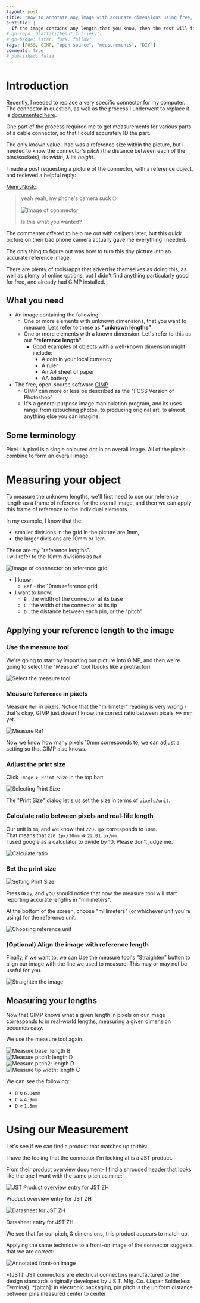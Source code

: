 ```yaml
---
layout: post
title: "How to annotate any image with accurate dimensions using free, open-source GIMP"
subtitle: |
  If the image contains any length that you know, then the rest will fall into place.
# gh-repo: daattali/beautiful-jekyll
# gh-badge: [star, fork, follow]
tags: [FOSS, GIMP, "open source", "measurements", "DIY"]
comments: true
# published: false
---
```


# Introduction

Recently, I needed to replace a very specific connector for my computer.
The connector in question, as well as the process I underwent to replace it
is [documented here](/2021-04-17-replacing-amd-wraith-cable/).

One part of the process required me to get measurements for various parts of a cable
connector, so that I could accurately ID the part.

The only known value I had was a reference size within the picture, but I needed to know
the connector's *pitch* (the distance between each of the pins/sockets),
its *width*, & its *height*.

I made a post requesting a picture of the connector, with a reference object, and recieved a
helpful reply:

[MenryNosk:](https://www.reddit.com/r/pcmasterrace/comments/m8z8wd/request_pictures_of_amd_wraith_prisms_rbg/grkfc4p?utm_source=share&utm_medium=web2x&context=3):

> yeah yeah, my phone's camera suck 🙄
>
> ![Image of connnector](https://i.imgur.com/AjuCNBU.jpg)
>
> Is this what you wanted?

The commenter offered to help me out with calipers later, but this quick picture on their bad phone camera
actually gave me everything I needed.

The only thing to figure out was how to turn this tiny picture into an accurate reference image.

There are plenty of tools/apps that advertise themselves as doing this, as well as plenty of online options, but
I didn't find anything particularly good for free, and already had GIMP installed.

## What you need

* An image containing the following:
  * One or more elements with unknown dimensions, that you want to measure.
    Lets refer to these as __"unknown lengths"__.
  * One or more elements with a known dimension.
    Let's refer to this as our __"reference length"__
    * Good examples of objects with a well-known dimension might include: 
      * A coin in your local currency
      * A ruler
      * An A4 sheet of paper
      * AA battery
* The free, open-source software [GIMP](https://www.gimp.org/)
  * GIMP can more or less be described as the "FOSS Version of Photoshop"
  * It's a general purpose image manipulation program, and its uses range from retouching photos,
    to producing original art, to almost anything else you can imagine.

## Some terminology

Pixel
: A pixel is a single coloured dot in an overall image. All of the pixels combine to form
an overall image.

# Measuring your object

To measure the unknown lengths, we'll first need to use our reference length as a frame of
reference for the overall image, and then we can apply this frame of reference
to the individual elements.

In my example, I know that the:
* smaller divisions in the grid in the picture are 1mm,
* the larger divisions are 10mm or 1cm. 

These are my "reference lengths".  
I will refer to the 10mm divisions as `Ref`

![Image of connnector on reference grid](/assets/img/gimp_measure/AjuCNBU_annotated.png)  
* I know:
  * `Ref` - the 10mm reference grid
* I want to know: 
  * `B` : the width of the connector at its base
  * `C` : the width of the connector at its tip
  * `D` : the distance between each pin, or the "pitch"

## Applying your reference length to the image

### Use the measure tool
We're going to start by importing our picture into GIMP,
and then we're going to select the "Measure" tool (Looks like a protractor)

![Select the measure tool](/assets/img/gimp_measure/ref/01_start.jpg)

### Measure `Reference` in pixels

Measure `Ref` in pixels. Notice that the "millimeter" reading is very wrong -
that's okay, GIMP just doesn't know the correct ratio between pixels <=> mm yet.

![Measure Ref](/assets/img/gimp_measure/ref/02_measure.jpg)

Now we know how many pixels 10mm corresponds to, we can adjust a setting so that GIMP
also knows.

### Adjust the print size

Click `Image > Print Size` in the top bar:

![Selecting Print Size](/assets/img/gimp_measure/ref/03_print_size.jpg)

The "Print Size" dialog let's us set the size in terms of `pixels/unit`.

### Calculate ratio between pixels and real-life length

Our unit is `mm`, and we know that `220.1px` corresponds to `10mm`.  
That means that `220.1px/10mm` => `22.01 px/mm`.  
I used google as a calculator to divide by 10. Please don't judge me.


![Calculate ratio](/assets/img/gimp_measure/ref/04_calculate.jpg)

### Set the print size
![Setting Print Size](/assets/img/gimp_measure/ref/05_set_print_res.jpg)

Press `Okay`, and you should notice that now the measure tool will start reporting
accurate lengths in "millimeters".

At the bottom of the screen, choose "millimeters" (or whichever unit you're using) for the reference unit.

![Choosing reference unit](/assets/img/gimp_measure/ref/06_change_ref_unit.jpg)

### (Optional) Align the image with reference length

Finally, if we want to, we can Use the measure tool's "Straighten" button to align our image with the line we used to measure.
This may or may not be useful for you.

![Straighten the image](/assets/img/gimp_measure/ref/07_straighten.jpg)

## Measuring your lengths

Now that GIMP knows what a given length in pixels on our image corresponds to in real-world lengths,
measuring a given dimension becomes easy.

We use the measure tool again.


<div class="row">
  <div class="col-12 col-md-6">
   <img alt="Measure base: length B" src="/assets/img/gimp_measure/measure/01_B_base_width.jpg">
  </div>
  <div class="col-12 col-md-6">
   <img alt="Measure pitch1: length D" src="/assets/img/gimp_measure/measure/02_D_pitch_01.jpg">
  </div>
  <div class="col-12 col-md-6">
   <img alt="Measure pitch2: length D" src="/assets/img/gimp_measure/measure/03_D_pitch_02.jpg">
  </div>
  <div class="col-12 col-md-6">
   <img alt="Measure tip width: length C" src="/assets/img/gimp_measure/measure/04_C_tip_width.jpg">
  </div>
</div>

We can see the following:

* `B` ≈ `6.04mm`
* `C` ≈ `4.9mm`
* `D` ≈ `1.5mm`

# Using our Measurement

Let's see if we can find a product that matches up to this:

I have the feeling that the connector I'm looking at is a JST product.

From their product overview document- I find a shrouded header that looks like the one I want with the same pitch as mine:

<div class="row">
  <div class="col-12">
   <img alt="JST Product overview entry for JST ZH" src="/assets/img/gimp_measure/jst_3zh_1.5mm_ref.jpg">
   <p>
    Product overview entry for JST ZH
   </p>
  </div>
  <div class="col-12">
   <img alt="Datasheet for JST ZH" src="/assets/img/gimp_measure/jst_czh_datasheet.jpg">
   <p>
    Datasheet entry for JST ZH
   </p>
  </div>
</div>

We see that for our pitch, & dimensions, this product appears to match up.

Applying the same technique to a front-on image of the connector suggests that we are correct:

![Annotated front-on image](/assets/img/gimp_measure/front_on_fixed.jpg)

*[JST]: JST connectors are electrical connectors manufactured to the design standards originally developed by J.S.T. Mfg. Co. (Japan Solderless Terminal). 
*[pitch]: in electronic packaging, pin pitch is the uniform distance between pins measured center to center
